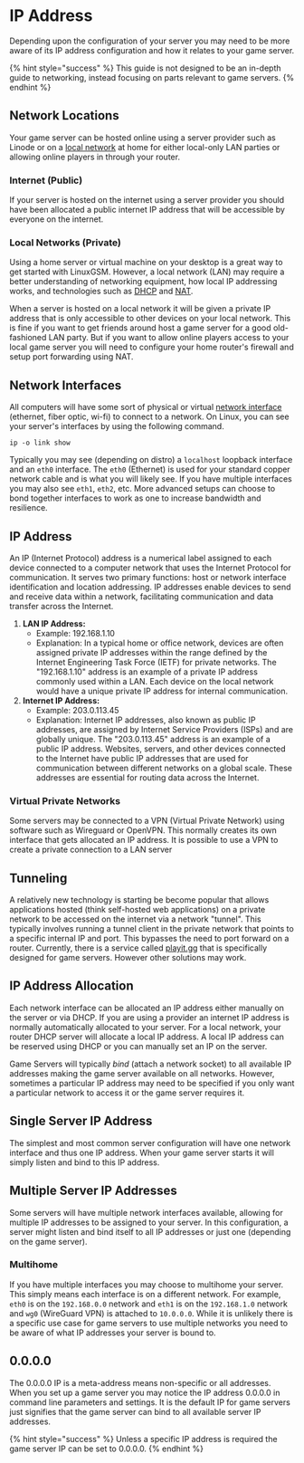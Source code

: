 # IP Address

Depending upon the configuration of your server you may need to be more aware of its IP address configuration and how it relates to your game server.&#x20;

{% hint style="success" %}
This guide is not designed to be an in-depth guide to networking, instead focusing on parts relevant to game servers.
{% endhint %}

## Network Locations

Your game server can be hosted online using a server provider such as Linode or on a [local network](broken-reference) at home for either local-only LAN parties or allowing online players in through your router.&#x20;

### Internet (Public)

If your server is hosted on the internet using a server provider you should have been allocated a public internet IP address that will be accessible by everyone on the internet.&#x20;

### Local Networks (Private)&#x20;

Using a home server or virtual machine on your desktop is a great way to get started with LinuxGSM. However, a local network (LAN) may require a better understanding of networking equipment, how local IP addressing works, and technologies such as [DHCP](https://en.wikipedia.org/wiki/Dynamic\_Host\_Configuration\_Protocol) and [NAT](https://en.wikipedia.org/wiki/Network\_address\_translation).

When a server is hosted on a local network it will be given a private IP address that is only accessible to other devices on your local network. This is fine if you want to get friends around host a game server for a good old-fashioned LAN party. But if you want to allow online players access to your local game server you will need to configure your home router's firewall and setup port forwarding using NAT.

## Network Interfaces

All computers will have some sort of physical or virtual [network interface](https://en.wikipedia.org/wiki/Network\_interface) (ethernet, fiber optic, wi-fi) to connect to a network. On Linux, you can see your server's interfaces by using the following command.

```
ip -o link show
```

Typically you may see (depending on distro) a `localhost` loopback interface and an `eth0` interface. The `eth0` (Ethernet) is used for your standard copper network cable and is what you will likely see. If you have multiple interfaces you may also see `eth1`, `eth2`, etc. More advanced setups can choose to bond together interfaces to work as one to increase bandwidth and resilience.&#x20;

## IP Address

An IP (Internet Protocol) address is a numerical label assigned to each device connected to a computer network that uses the Internet Protocol for communication. It serves two primary functions: host or network interface identification and location addressing. IP addresses enable devices to send and receive data within a network, facilitating communication and data transfer across the Internet.

1. **LAN IP Address:**
   * Example: 192.168.1.10
   * Explanation: In a typical home or office network, devices are often assigned private IP addresses within the range defined by the Internet Engineering Task Force (IETF) for private networks. The "192.168.1.10" address is an example of a private IP address commonly used within a LAN. Each device on the local network would have a unique private IP address for internal communication.
2. **Internet IP Address:**
   * Example: 203.0.113.45
   * Explanation: Internet IP addresses, also known as public IP addresses, are assigned by Internet Service Providers (ISPs) and are globally unique. The "203.0.113.45" address is an example of a public IP address. Websites, servers, and other devices connected to the Internet have public IP addresses that are used for communication between different networks on a global scale. These addresses are essential for routing data across the Internet.

### Virtual Private Networks

Some servers may be connected to a VPN (Virtual Private Network) using software such as Wireguard or OpenVPN. This normally creates its own interface that gets allocated an IP address. It is possible to use a VPN to create a private connection to a LAN server

## Tunneling

A relatively new technology is starting be become popular that allows applications hosted (think self-hosted web applications) on a private network to be accessed on the internet via a network "tunnel". This typically involves running a tunnel client in the private network that points to a specific internal IP and port. This bypasses the need to port forward on a router. Currently, there is a service called [playit.gg](https://playit.gg/) that is specifically designed for game servers. However other solutions may work.

## IP Address Allocation

Each network interface can be allocated an IP address either manually on the server or via DHCP. If you are using a provider an internet IP address is normally automatically allocated to your server. For a local network, your router DHCP server will allocate a local IP address. A local IP address can be reserved using DHCP or you can manually set an IP on the server.

Game Servers will typically _bind_ (attach a network socket) to all available IP addresses making the game server available on all networks. However, sometimes a particular IP address may need to be specified if you only want a particular network to access it or the game server requires it.

## Single Server IP Address

The simplest and most common server configuration will have one network interface and thus one IP address. When your game server starts it will simply listen and bind to this IP address.

## Multiple Server IP Addresses

Some servers will have multiple network interfaces available, allowing for multiple IP addresses to be assigned to your server. In this configuration, a server might listen and bind itself to all IP addresses or just one (depending on the game server).

### Multihome

If you have multiple interfaces you may choose to multihome your server. This simply means each interface is on a different network. For example, `eth0` is on the `192.168.0.0` network and `eth1` is on the `192.168.1.0` network and `wg0` (WireGuard VPN) is attached to `10.0.0.0`. While it is unlikely there is a specific use case for game servers to use multiple networks you need to be aware of what IP addresses your server is bound to.

## 0.0.0.0

The 0.0.0.0 IP is a meta-address means non-specific or all addresses. When you set up a game server you may notice the IP address 0.0.0.0 in command line parameters and settings. It is the default IP for game servers just signifies that the game server can bind to all available server IP addresses.&#x20;

{% hint style="success" %}
Unless a specific IP address is required the game server IP can be set to 0.0.0.0.
{% endhint %}
